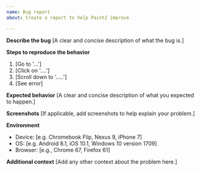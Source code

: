 ```yaml
---
name: Bug report
about: Create a report to help PaintZ improve

---
```


**Describe the bug**
[A clear and concise description of what the bug is.]

**Steps to reproduce the behavior**
1. [Go to '...']
2. [Click on '....']
3. [Scroll down to '.....']
4. [See error]

**Expected behavior**
[A clear and concise description of what you expected to happen.]

**Screenshots**
[If applicable, add screenshots to help explain your problem.]

**Environment**
 - Device: [e.g. Chromebook Flip, Nexus 9, iPhone 7]
 - OS: [e.g. Android 8.1, iOS 10.1, Windows 10 version 1709]
 - Browser: [e.g., Chrome 67, Firefox 61]

**Additional context**
[Add any other context about the problem here.]
